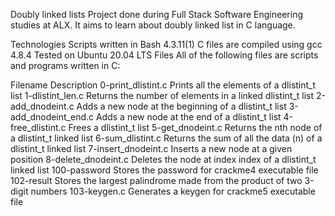 Doubly linked lists Project done during Full Stack Software Engineering studies at ALX. It aims to learn about doubly linked list in C language.



Technologies Scripts written in Bash 4.3.11(1) C files are compiled using gcc 4.8.4 Tested on Ubuntu 20.04 LTS Files All of the following files are scripts and programs written in C:



Filename Description 0-print_dlistint.c Prints all the elements of a dlistint_t list 1-dlistint_len.c Returns the number of elements in a linked dlistint_t list 2-add_dnodeint.c Adds a new node at the beginning of a dlistint_t list 3-add_dnodeint_end.c Adds a new node at the end of a dlistint_t list 4-free_dlistint.c Frees a dlistint_t list 5-get_dnodeint.c Returns the nth node of a dlistint_t linked list 6-sum_dlistint.c Returns the sum of all the data (n) of a dlistint_t linked list 7-insert_dnodeint.c Inserts a new node at a given position 8-delete_dnodeint.c Deletes the node at index index of a dlistint_t linked list 100-password Stores the password for crackme4 executable file 102-result Stores the largest palindrome made from the product of two 3-digit numbers 103-keygen.c Generates a keygen for crackme5 executable file
